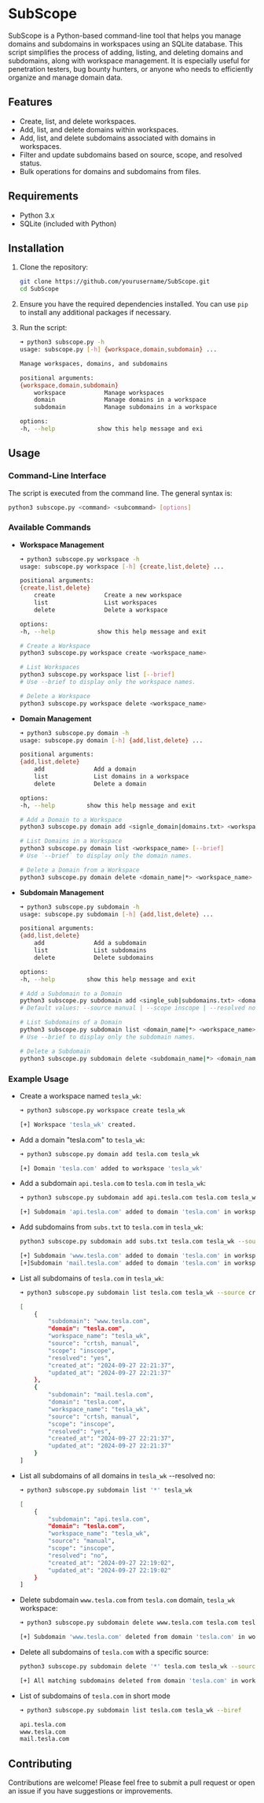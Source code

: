 # SubScope

SubScope is a Python-based command-line tool that helps you manage domains and subdomains in workspaces using an SQLite database. This script simplifies the process of adding, listing, and deleting domains and subdomains, along with workspace management. It is especially useful for penetration testers, bug bounty hunters, or anyone who needs to efficiently organize and manage domain data.

## Features

- Create, list, and delete workspaces.
- Add, list, and delete domains within workspaces.
- Add, list, and delete subdomains associated with domains in workspaces.
- Filter and update subdomains based on source, scope, and resolved status.
- Bulk operations for domains and subdomains from files.

## Requirements

- Python 3.x
- SQLite (included with Python)

## Installation

1. Clone the repository:

   ```bash
   git clone https://github.com/yourusername/SubScope.git
   cd SubScope
   ```

2. Ensure you have the required dependencies installed. You can use `pip` to install any additional packages if necessary.

3. Run the script:

    ```bash
    ➜ python3 subscope.py -h
    usage: subscope.py [-h] {workspace,domain,subdomain} ...

    Manage workspaces, domains, and subdomains

    positional arguments:
    {workspace,domain,subdomain}
        workspace           Manage workspaces
        domain              Manage domains in a workspace
        subdomain           Manage subdomains in a workspace

    options:
    -h, --help            show this help message and exi
    ```

## Usage

### Command-Line Interface

The script is executed from the command line. The general syntax is:

```bash
python3 subscope.py <command> <subcommand> [options]
```

### Available Commands

- **Workspace Management**
    ```bash
    ➜ python3 subscope.py workspace -h
    usage: subscope.py workspace [-h] {create,list,delete} ...

    positional arguments:
    {create,list,delete}
        create              Create a new workspace
        list                List workspaces
        delete              Delete a workspace

    options:
    -h, --help            show this help message and exit

    # Create a Workspace
    python3 subscope.py workspace create <workspace_name>

    # List Workspaces
    python3 subscope.py workspace list [--brief]
    # Use --brief to display only the workspace names.

    # Delete a Workspace
    python3 subscope.py workspace delete <workspace_name>
    ```


* **Domain Management**
    ```bash
    ➜ python3 subscope.py domain -h
    usage: subscope.py domain [-h] {add,list,delete} ...

    positional arguments:
    {add,list,delete}
        add              Add a domain
        list             List domains in a workspace
        delete           Delete a domain

    options:
    -h, --help         show this help message and exit

    # Add a Domain to a Workspace
    python3 subscope.py domain add <signle_domain|domains.txt> <workspace_name>

    # List Domains in a Workspace
    python3 subscope.py domain list <workspace_name> [--brief]
    # Use `--brief` to display only the domain names.

    # Delete a Domain from a Workspace
    python3 subscope.py domain delete <domain_name|*> <workspace_name>
    ```

- **Subdomain Management**
    ```bash
    ➜ python3 subscope.py subdomain -h
    usage: subscope.py subdomain [-h] {add,list,delete} ...

    positional arguments:
    {add,list,delete}
        add              Add a subdomain
        list             List subdomains
        delete           Delete subdomains

    options:
    -h, --help         show this help message and exit

    # Add a Subdomain to a Domain
    python3 subscope.py subdomain add <single_sub|subdomains.txt> <domain_name> <workspace_name> [--source <source>] [--scope <inscope|outscope>] [--resolved <yes|no>]
    # Default values: --source manual | --scope inscope | --resolved no

    # List Subdomains of a Domain
    python3 subscope.py subdomain list <domain_name|*> <workspace_name> [--source <source>] [--scope <inscope|outscope>] [--resolved <yes|no>] [--brief]
    # Use --brief to display only the subdomain names.

    # Delete a Subdomain
    python3 subscope.py subdomain delete <subdomain_name|*> <domain_name> <workspace_name> [--resolved <yes|no>] [--source <source>] [--scope <inscope|outscope>]
    ```

### Example Usage

- Create a workspace named `tesla_wk`:
    ```bash
    ➜ python3 subscope.py workspace create tesla_wk

    [+] Workspace 'tesla_wk' created.
    ```

- Add a domain "tesla.com" to `tesla_wk`:
    ```bash
    ➜ python3 subscope.py domain add tesla.com tesla_wk

    [+] Domain 'tesla.com' added to workspace 'tesla_wk'
    ```

- Add a subdomain `api.tesla.com` to `tesla.com` in `tesla_wk`:
    ```bash
    ➜ python3 subscope.py subdomain add api.tesla.com tesla.com tesla_wk --source manual --scope inscope --resolved no

    [+] Subdomain 'api.tesla.com' added to domain 'tesla.com' in workspace 'tesla_wk' with sources: manual, scope: inscope, resolved: no
    ```

- Add subdomains from `subs.txt` to `tesla.com` in `tesla_wk`:
    ```bash
    python3 subscope.py subdomain add subs.txt tesla.com tesla_wk --source crtsh manual --scope inscope --resolved yes

    [+] Subdomain 'www.tesla.com' added to domain 'tesla.com' in workspace 'tesla_wk' with sources: crtsh, manual, scope: inscope, resolved: yes
    [+]Subdomain 'mail.tesla.com' added to domain 'tesla.com' in workspace 'tesla_wk' with sources: crtsh, manual, scope: inscope, resolved: yes
    ```

- List all subdomains of `tesla.com` in `tesla_wk`:
    ```bash
    ➜ python3 subscope.py subdomain list tesla.com tesla_wk --source crtsh

    [
        {
            "subdomain": "www.tesla.com",
            "domain": "tesla.com",
            "workspace_name": "tesla_wk",
            "source": "crtsh, manual",
            "scope": "inscope",
            "resolved": "yes",
            "created_at": "2024-09-27 22:21:37",
            "updated_at": "2024-09-27 22:21:37"
        },
        {
            "subdomain": "mail.tesla.com",
            "domain": "tesla.com",
            "workspace_name": "tesla_wk",
            "source": "crtsh, manual",
            "scope": "inscope",
            "resolved": "yes",
            "created_at": "2024-09-27 22:21:37",
            "updated_at": "2024-09-27 22:21:37"
        }
    ]
    ```

- List all subdomains of all domains in `tesla_wk` --resolved no:
    ```bash
    ➜ python3 subscope.py subdomain list '*' tesla_wk

    [
        {
            "subdomain": "api.tesla.com",
            "domain": "tesla.com",
            "workspace_name": "tesla_wk",
            "source": "manual",
            "scope": "inscope",
            "resolved": "no",
            "created_at": "2024-09-27 22:19:02",
            "updated_at": "2024-09-27 22:19:02"
        }
    ]
    ```

- Delete subdomain `www.tesla.com` from `tesla.com` domain, `tesla_wk` workspace:
    ```bash
    ➜ python3 subscope.py subdomain delete www.tesla.com tesla.com tesla_wk

    [+] Subdomain 'www.tesla.com' deleted from domain 'tesla.com' in workspace 'tesla_wk'
    ```

- Delete all subdomains of `tesla.com` with a specific source:
    ```bash
    python3 subscope.py subdomain delete '*' tesla.com tesla_wk --source crtsh

    [+] All matching subdomains deleted from domain 'tesla.com' in workspace 'tesla_wk' with source 'crtsh', resolved status 'None', and scope 'None'.
    ```

- List of subdomains of `tesla.com` in short mode
    ```bash
    ➜ python3 subscope.py subdomain list tesla.com tesla_wk --biref

    api.tesla.com
    www.tesla.com
    mail.tesla.com
    ```


## Contributing

Contributions are welcome! Please feel free to submit a pull request or open an issue if you have suggestions or improvements.

